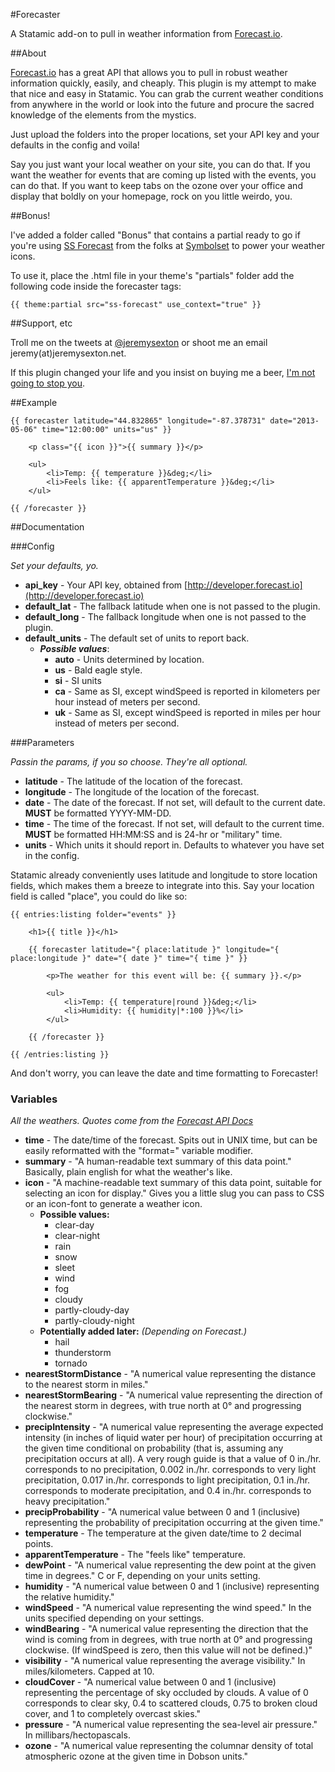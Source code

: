 #Forecaster

A Statamic add-on to pull in weather information from [Forecast.io](http://forecast.io).

##About

[Forecast.io](http://forecast.io) has a great API that allows you to pull in robust weather information quickly, easily, and cheaply. This plugin is my attempt to make that nice and easy in Statamic. You can grab the current weather conditions from anywhere in the world or look into the future and procure the sacred knowledge of the elements from the mystics.

Just upload the folders into the proper locations, set your API key and your defaults in the config and voila!

Say you just want your local weather on your site, you can do that. If you want the weather for events that are coming up listed with the events, you can do that. If you want to keep tabs on the ozone over your office and display that boldly on your homepage, rock on you little weirdo, you.

##Bonus!

I've added a folder called "Bonus" that contains a partial ready to go if you're using [SS Forecast](https://symbolset.com/icons/forecast) from the folks at [Symbolset](https://symbolset.com) to power your weather icons.

To use it, place the .html file in your theme's "partials" folder add the following code inside the forecaster tags:

```
{{ theme:partial src="ss-forecast" use_context="true" }}
```

##Support, etc

Troll me on the tweets at [@jeremysexton](http://twitter.com/jeremysexton) or shoot me an email jeremy(at)jeremysexton.net.

If this plugin changed your life and you insist on buying me a beer, [I'm not going to stop you](https://www.paypal.com/cgi-bin/webscr?cmd=_s-xclick&hosted_button_id=LTC6XY9F7RTJ2).

##Example

```
{{ forecaster latitude="44.832865" longitude="-87.378731" date="2013-05-06" time="12:00:00" units="us" }}

	<p class="{{ icon }}">{{ summary }}</p>
	
	<ul>
		<li>Temp: {{ temperature }}&deg;</li>
		<li>Feels like: {{ apparentTemperature }}&deg;</li>
	</ul>

{{ /forecaster }}
```

##Documentation

###Config

*Set your defaults, yo.*

* **api_key** - Your API key, obtained from [http://developer.forecast.io](http://developer.forecast.io)
* **default_lat** - The fallback latitude when one is not passed to the plugin.
* **default_long** - The fallback longitude when one is not passed to the plugin.
* **default_units** - The default set of units to report back.
	* ***Possible values***:
		* **auto** - Units determined by location.
		* **us** - Bald eagle style.
		* **si** - SI units
		* **ca** - Same as SI, except windSpeed is reported in kilometers per hour instead of meters per second.
		* **uk** - Same as SI, except windSpeed is reported in miles per hour instead of meters per second.

###Parameters

*Passin the params, if you so choose. They're all optional.*

* **latitude** - The latitude of the location of the forecast.
* **longitude** - The longitude of the location of the forecast.
* **date** - The date of the forecast. If not set, will default to the current date. **MUST** be formatted YYYY-MM-DD.
* **time** - The time of the forecast. If not set, will default to the current time. **MUST** be formatted HH:MM:SS and is 24-hr or "military" time.
* **units** - Which units it should report in. Defaults to whatever you have set in the config.

Statamic already conveniently uses latitude and longitude to store location fields, which makes them a breeze to integrate into this. Say your location field is called "place", you could do like so:

```
{{ entries:listing folder="events" }}

	<h1>{{ title }}</h1>
	
	{{ forecaster latitude="{ place:latitude }" longitude="{ place:longitude }" date="{ date }" time="{ time }" }}
		
		<p>The weather for this event will be: {{ summary }}.</p>
		
		<ul>
			<li>Temp: {{ temperature|round }}&deg;</li>
			<li>Humidity: {{ humidity|*:100 }}%</li>
		</ul>
		
	{{ /forecaster }}

{{ /entries:listing }}
```
And don't worry, you can leave the date and time formatting to Forecaster!

### Variables

*All the weathers. Quotes come from the [Forecast API Docs](https://developer.forecast.io/docs/v2)*

* **time** - The date/time of the forecast. Spits out in UNIX time, but can be easily reformatted with the "format=" variable modifier.
* **summary** - "A human-readable text summary of this data point." Basically, plain english for what the weather's like.
* **icon** - "A machine-readable text summary of this data point, suitable for selecting an icon for display." Gives you a little slug you can pass to CSS or an icon-font to generate a weather icon.
	* **Possible values:**
		* clear-day
		* clear-night
		* rain
		* snow
		* sleet
		* wind
		* fog
		* cloudy
		* partly-cloudy-day
		* partly-cloudy-night
	* **Potentially added later:** *(Depending on Forecast.)*
		* hail
		* thunderstorm
		* tornado
* **nearestStormDistance** - "A numerical value representing the distance to the nearest storm in miles."
* **nearestStormBearing** - "A numerical value representing the direction of the nearest storm in degrees, with true north at 0° and progressing clockwise."
* **precipIntensity** - "A numerical value representing the average expected intensity (in inches of liquid water per hour) of precipitation occurring at the given time conditional on probability (that is, assuming any precipitation occurs at all). A very rough guide is that a value of 0 in./hr. corresponds to no precipitation, 0.002 in./hr. corresponds to very light precipitation, 0.017 in./hr. corresponds to light precipitation, 0.1 in./hr. corresponds to moderate precipitation, and 0.4 in./hr. corresponds to heavy precipitation."
* **precipProbability** - "A numerical value between 0 and 1 (inclusive) representing the probability of precipitation occurring at the given time."
* **temperature** - The temperature at the given date/time to 2 decimal points.
* **apparentTemperature** - The "feels like" temperature.
* **dewPoint** - "A numerical value representing the dew point at the given time in degrees." C or F, depending on your units setting.
* **humidity** - "A numerical value between 0 and 1 (inclusive) representing the relative humidity."
* **windSpeed** - "A numerical value representing the wind speed." In the units specified depending on your settings.
* **windBearing** - "A numerical value representing the direction that the wind is coming from in degrees, with true north at 0° and progressing clockwise. (If windSpeed is zero, then this value will not be defined.)"
* **visibility** - "A numerical value representing the average visibility." In miles/kilometers. Capped at 10.
* **cloudCover** - "A numerical value between 0 and 1 (inclusive) representing the percentage of sky occluded by clouds. A value of 0 corresponds to clear sky, 0.4 to scattered clouds, 0.75 to broken cloud cover, and 1 to completely overcast skies."
* **pressure** - "A numerical value representing the sea-level air pressure." In millibars/hectopascals.
* **ozone** - "A numerical value representing the columnar density of total atmospheric ozone at the given time in Dobson units."
